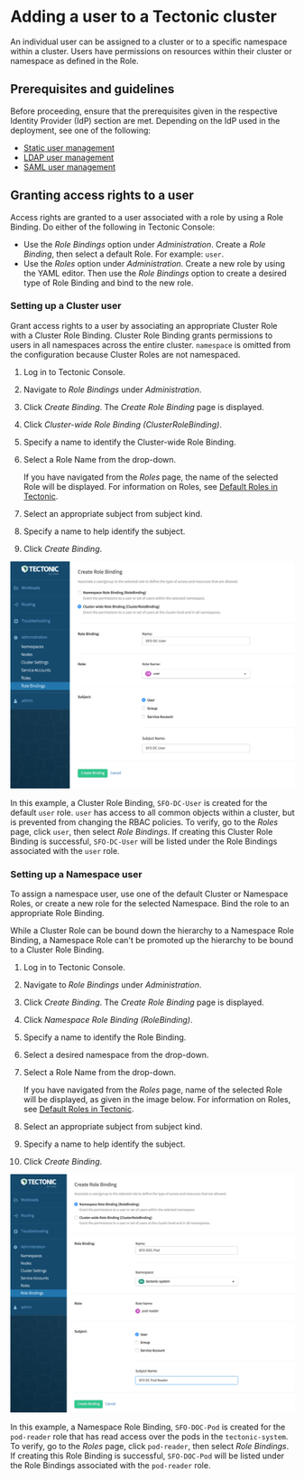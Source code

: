 # Adding a user to a Tectonic cluster

An individual user can be assigned to a cluster or to a specific namespace within a cluster. Users have permissions on resources within their cluster or namespace as defined in the Role.

##  Prerequisites and guidelines

Before proceeding, ensure that the prerequisites given in the respective Identity Provider (IdP) section are met. Depending on the IdP used in the deployment, see one of the following:

* [Static user management][user-management]
* [LDAP user management][ldap-user-management]
* [SAML user management][saml-user-management]

## Granting access rights to a user

Access rights are granted to a user associated with a role by using a Role Binding. Do either of the following in Tectonic Console:

* Use the *Role Bindings* option under *Administration*.  Create a *Role Binding*, then select a default Role. For example: `user`.
* Use the *Roles* option under *Administration*. Create a new role by using the YAML editor. Then use the *Role Bindings* option to create a desired type of Role Binding and bind to the new role.

### Setting up a Cluster user

Grant access rights to a user by associating an appropriate Cluster Role with a Cluster Role Binding. Cluster Role Binding grants permissions to users in all namespaces across the entire cluster. `namespace` is omitted from the configuration because Cluster Roles are not namespaced.

1. Log in to Tectonic Console.
2. Navigate to *Role Bindings* under *Administration*.
3. Click *Create Binding*.
   The *Create Role Binding* page is displayed.
4. Click *Cluster-wide Role Binding (ClusterRoleBinding)*.
5. Specify a name to identify the Cluster-wide Role Binding.
6. Select a Role Name from the drop-down.

   If you have navigated from the *Roles* page, the name of the selected Role will be displayed. For information on Roles, see [Default Roles in Tectonic][identity-management].
7. Select an appropriate subject from subject kind.
8. Specify a name to help identify the subject.
9. Click *Create Binding*.

<div class="row">
  <div class="col-lg-10 col-lg-offset-1 col-md-10 col-md-offset-1 col-sm-10 col-sm-offset-1 col-xs-12 col-xs-offset-1">
    <a href="../img/cluster-user.png" class="co-m-screenshot">
      <img src="../img/cluster-user.png">
    </a>
  </div>
</div>

In this example, a Cluster Role Binding, `SFO-DC-User` is created for the default `user` role. `user` has access to all common objects within a cluster, but is prevented from changing the RBAC policies. To verify, go to the *Roles* page, click `user`, then select *Role Bindings*. If creating this Cluster Role Binding is successful, `SFO-DC-User` will be listed under the Role Bindings associated with the `user` role.

### Setting up a Namespace user

To assign a namespace user, use one of the default Cluster or Namespace Roles, or create a new role for the selected Namespace. Bind the role to an appropriate Role Binding.

While a Cluster Role can be bound down the hierarchy to a Namespace Role Binding, a Namespace Role can't be promoted up the hierarchy to be bound to a Cluster Role Binding.

1. Log in to Tectonic Console.
2. Navigate to *Role Bindings* under *Administration*.
3. Click *Create Binding*.
   The *Create Role Binding* page is displayed.
4. Click *Namespace Role Binding (RoleBinding)*.
5. Specify a name to identify the Role Binding.
6. Select a desired namespace from the drop-down.
7. Select a Role Name from the drop-down.

   If you have navigated from the *Roles* page, name of the selected Role will be displayed, as given in the image below.
   For information on Roles, see [Default Roles in Tectonic][identity-management].
8. Select an appropriate subject from subject kind.
9. Specify a name to help identify the subject.
10. Click *Create Binding*.

<div class="row">
  <div class="col-lg-10 col-lg-offset-1 col-md-10 col-md-offset-1 col-sm-10 col-sm-offset-1 col-xs-12 col-xs-offset-1">
    <a href="../img/namespace-user.png" class="co-m-screenshot">
      <img src="../img/namespace-user.png">
    </a>
  </div>
</div>

In this example, a Namespace Role Binding, `SFO-DOC-Pod` is created for the `pod-reader` role that has read access over the pods in the `tectonic-system`. To verify, go to the *Roles* page, click `pod-reader`, then select *Role Bindings*. If creating this Role Binding is successful, `SFO-DOC-Pod` will be listed under the Role Bindings associated with the `pod-reader` role.

[user-management]: user-management.md
[ldap-user-management]: ldap-user-management.md
[saml-user-management]: saml-user-management.md
[identity-management]: identity-management.md#default-roles-in-tectonic
